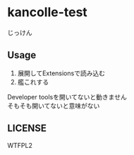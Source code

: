 kancolle-test
=============

じっけん

Usage
-----

1. 展開してExtensionsで読み込む
2. 艦これする

Developer toolsを開いてないと動きません  
そもそも開いてないと意味がない

LICENSE
-------

WTFPL2

